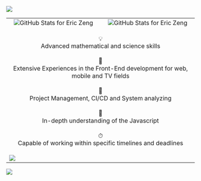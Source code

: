 <p align="left">
  <img src="https://readme-typing-svg.herokuapp.com?color=f664d9&size=32&duration=4000&vCenter=true&width=600&height=80&lines=Hi%2C+I+am+Eric+Zeng+👋;I+am+a+Javascript+Developer...;Front-End+Developer...;DevOps+Engineer." />
</p>

<table align="center">
  <tbody>
    <tr>
      <td width="50%" valign="middle" align="center">
        <img src="https://github-readme-stats.vercel.app/api?username=baymax44&show_icons=true&include_all_commits=true&count_private=true&theme=jolly&hide_border=true" alt="GitHub Stats for Eric Zeng" />
      </td>
      <td width="50%" valign="middle" align="center">
        <img src="https://github-readme-streak-stats.herokuapp.com/?user=baymax44&theme=jolly&hide_border=true" alt="GitHub Stats for Eric Zeng" />
      </td>
    </tr>
    <tr>
      <td colspan="2" valign="middle" align="center">
        <p>
          💡<br />Advanced mathematical and science skills
          <br />
          <br />
          🥷<br />Extensive Experiences in the Front-End development for web, mobile and TV fields
          <br />
          <br />
          🎩<br />Project Management, CI/CD and System analyzing
          <br />
          <br />
          🔬<br />In-depth understanding of the Javascript
          <br />
          <br />
          ⏱<br />Capable of working within specific timelines and deadlines
        </p>
      </td>
    </tr>
    <tr>
      <td colspan="2">
        <img src="https://github-readme-activity-graph.cyclic.app/graph?username=baymax44&color=f664d9&point=f664d9&bg_color=291b3e&hide_border=true" />
      </td>
    </tr>
  </tbody>
</table>

![](https://komarev.com/ghpvc/?username=baymax44&color=blueviolet)
